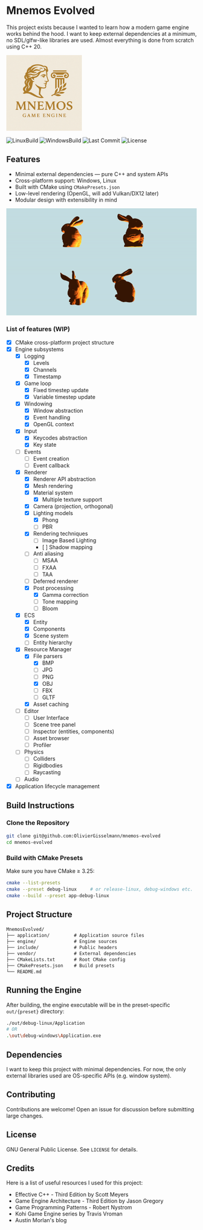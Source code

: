 # Mnemos Evolved

This project exists because I wanted to learn how a modern game engine works behind the hood. I want to keep external dependencies at a minimum, no SDL/glfw-like libraries are used. Almost everything is done from scratch using C++ 20.

<img src="logo.png" width="200" height="200">

![LinuxBuild](https://github.com/OlivierGisselmann/mnemos-evolved/actions/workflows/build-linux.yml/badge.svg)
![WindowsBuild](https://github.com/OlivierGisselmann/mnemos-evolved/actions/workflows/build-windows.yml/badge.svg)
![Last Commit](https://img.shields.io/github/last-commit/OlivierGisselmann/mnemos-evolved)
![License](https://img.shields.io/github/license/OlivierGisselmann/mnemos-evolved)

## Features

- Minimal external dependencies — pure C++ and system APIs
- Cross-platform support: Windows, Linux
- Built with CMake using `CMakePresets.json`
- Low-level rendering (OpenGL, will add Vulkan/DX12 later)
- Modular design with extensibility in mind

![Turn](resources/screenshots/turn.gif)

### List of features (WIP)
- [x] CMake cross-platform project structure
- [x] Engine subsystems
    - [x] Logging
        - [x] Levels
        - [x] Channels
        - [x] Timestamp
    - [x] Game loop
        - [x] Fixed timestep update
        - [x] Variable timestep update
    - [x] Windowing
        - [x] Window abstraction
        - [x] Event handling
        - [x] OpenGL context
    - [x] Input
        - [x] Keycodes abstraction
        - [x] Key state
    - [ ] Events
        - [ ] Event creation
        - [ ] Event callback
    - [x] Renderer
        - [x] Renderer API abstraction
        - [x] Mesh rendering
        - [x] Material system
            - [x] Multiple texture support
        - [x] Camera (projection, orthogonal)
        - [x] Lighting models
            - [x] Phong
            - [ ] PBR
        - [x] Rendering techniques
            - [ ] Image Based Lighting
            - [ ] Shadow mapping
        - [ ] Anti aliasing
            - [ ] MSAA
            - [ ] FXAA
            - [ ] TAA
        - [ ] Deferred renderer
        - [x] Post processing
            - [x] Gamma correction
            - [ ] Tone mapping
            - [ ] Bloom
    - [x] ECS
        - [x] Entity
        - [x] Components
        - [x] Scene system
        - [ ] Entity hierarchy
    - [x] Resource Manager
        - [x] File parsers
            - [x] BMP
            - [ ] JPG
            - [ ] PNG
            - [x] OBJ
            - [ ] FBX
            - [ ] GLTF
        - [x] Asset caching
    - [ ] Editor
        - [ ] User Interface
        - [ ] Scene tree panel
        - [ ] Inspector (entities, components)
        - [ ] Asset browser
        - [ ] Profiler
    - [ ] Physics
        - [ ] Colliders
        - [ ] Rigidbodies
        - [ ] Raycasting
    - [ ] Audio
- [x] Application lifecycle management

## Build Instructions

### Clone the Repository

```bash
git clone git@github.com:OlivierGisselmann/mnemos-evolved
cd mnemos-evolved
```

### Build with CMake Presets

Make sure you have CMake ≥ 3.25:

```bash
cmake --list-presets
cmake --preset debug-linux     # or release-linux, debug-windows etc.
cmake --build --preset app-debug-linux
```

## Project Structure

```
MnemosEvolved/
├── application/         # Application source files
├── engine/              # Engine sources
├── include/             # Public headers
├── vendor/              # External dependencies
├── CMakeLists.txt       # Root CMake config
├── CMakePresets.json    # Build presets
└── README.md
```

## Running the Engine

After building, the engine executable will be in the preset-specific `out/{preset}` directory:

```bash
./out/debug-linux/Application
# OR
.\out\debug-windows\Application.exe
```

## Dependencies

I want to keep this project with minimal dependencies. For now, the only external libraries used are OS-specific APIs (e.g. window system).

## Contributing

Contributions are welcome! Open an issue for discussion before submitting large changes.

## License

GNU General Public License. See `LICENSE` for details.

## Credits

Here is a list of useful resources I used for this project:

- Effective C++ - Third Edition by Scott Meyers
- Game Engine Architecture - Third Edition by Jason Gregory
- Game Programming Patterns - Robert Nystrom
- Kohi Game Engine series by Travis Vroman
- Austin Morlan's blog